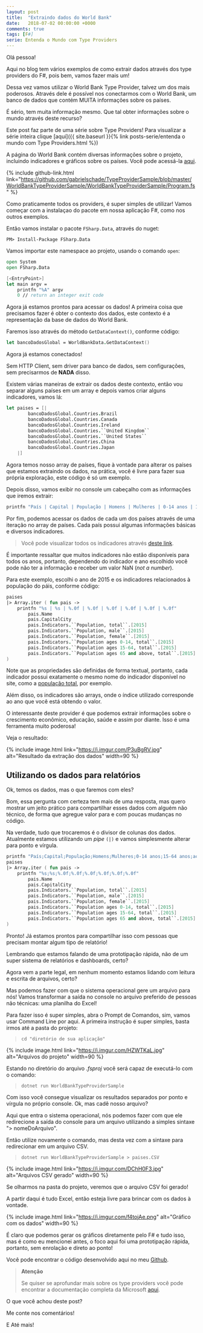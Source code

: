 ```yaml
---
layout: post
title:  "Extraindo dados do World Bank"
date:   2018-07-02 00:00:00 +0000
comments: true
tags: [F#]
serie: Entenda o Mundo com Type Providers
---
```


Olá pessoa!

Aqui no blog tem vários exemplos de como extrair dados através dos type providers do F#, pois bem, vamos fazer mais um!

Dessa vez vamos utilizar o World Bank Type Provider, talvez um dos mais poderosos. Através dele é possível nos conectarmos com o World Bank, um banco de dados que contém MUITA informações sobre os países.

É sério, tem muita informação mesmo. Que tal obter informações sobre o mundo através deste recurso?
<!--more-->

Este post faz parte de uma série sobre Type Providers! Para visualizar a série inteira clique [aqui]({{ site.baseurl }}{% link posts-serie/entenda o mundo com Type Providers.html %})

A página do World Bank contém diversas informações sobre o projeto, incluindo indicadores e gráficos sobre os países. Você pode acessá-la [aqui](http://www.worldbank.org/en/about).

{% include github-link.html link="https://github.com/gabrielschade/TypeProviderSample/blob/master/WorldBankTypeProviderSample/WorldBankTypeProviderSample/Program.fs" %} 

Como praticamente todos os providers, é super simples de utilizar! Vamos começar com a instalaçao do pacote em nossa aplicação F#, como nos outros exemplos.

Então vamos instalar o pacote `FSharp.Data`, através do nuget:

```
PM> Install-Package FSharp.Data
```

Vamos importar este namespace ao projeto, usando o comando `open`:

```fsharp
open System
open FSharp.Data

[<EntryPoint>]
let main argv = 
    printfn "%A" argv
    0 // return an integer exit code
```

Agora já estamos prontos para acessar os dados! A primeira coisa que precisamos fazer é obter o contexto dos dados, este contexto é a representação da base de dados do World Bank.

Faremos isso através do método `GetDataContext()`, conforme código:

```fsharp
let bancoDadosGlobal = WorldBankData.GetDataContext()
```

Agora já estamos conectados! 

Sem HTTP Client, sem driver para banco de dados, sem configurações, sem precisarmos de **NADA** disso.

Existem várias maneiras de extrair os dados deste contexto, então vou separar alguns países em um array e depois vamos criar alguns indicadores, vamos lá:

```fsharp
let paises = [|
        bancoDadosGlobal.Countries.Brazil
        bancoDadosGlobal.Countries.Canada
        bancoDadosGlobal.Countries.Ireland
        bancoDadosGlobal.Countries.``United Kingdom``
        bancoDadosGlobal.Countries.``United States``
        bancoDadosGlobal.Countries.China
        bancoDadosGlobal.Countries.Japan
    |]
```
Agora temos nosso array de países, fique à vontade para alterar os países que estamos extraindo os dados, na prática, você é livre para fazer sua própria exploração, este código é só um exemplo.

Depois disso, vamos exibir no console um cabeçalho com as informações que iremos extrair:

```fsharp
printfn "País | Capital | População | Homens | Mulheres | 0-14 anos | 15-64 anos | acima"
```

Por fim, podemos acessar os dados de cada um dos países através de uma iteração no array de países. Cada país possui algumas informações básicas e diversos indicadores.

> Você pode visualizar todos os indicadores através [deste link](https://data.worldbank.org/indicator?tab=all).

É importante ressaltar que muitos indicadores não estão disponíveis para todos os anos, portanto, dependendo do indicador e ano escolhido você pode não ter a informação e receber um valor NaN (*not a number*).

Para este exemplo, escolhi o ano de 2015 e os indicadores relacionados à população do páis, conforme código:

```fsharp
paises
|> Array.iter ( fun pais -> 
    printfn "%s | %s | %.0f | %.0f | %.0f | %.0f | %.0f | %.0f" 
        pais.Name 
        pais.CapitalCity
        pais.Indicators.``Population, total``.[2015]
        pais.Indicators.``Population, male``.[2015]
        pais.Indicators.``Population, female``.[2015]
        pais.Indicators.``Population ages 0-14, total``.[2015]
        pais.Indicators.``Population ages 15-64, total``.[2015]
        pais.Indicators.``Population ages 65 and above, total``.[2015]
)
```

Note que as propriedades são definidas de forma textual, portanto, cada indicador possui exatamente o mesmo nome do indicador disponível no site, como a [população total](https://data.worldbank.org/indicator/SP.POP.TOTL?view=chart), por exemplo.

Além disso, os indicadores são arrays, onde o índice utilizado corresponde ao ano que você está obtendo o valor.

O interessante deste provider é que podemos extrair informações sobre o crescimento econômico, educação, saúde e assim por diante. Isso é uma ferramenta muito poderosa!

Veja o resultado:

{% include image.html link="https://i.imgur.com/P3uBgRV.jpg" alt="Resultado da extração dos dados" width=90 %}

## Utilizando os dados para relatórios

Ok, temos os dados, mas o que faremos com eles?

Bom, essa pergunta com certeza tem mais de uma resposta, mas quero mostrar um jeito prático para compartilhar esses dados com alguém não técnico, de forma que agregue valor para e com poucas mudanças no código.

Na verdade, tudo que trocaremos é o divisor de colunas dos dados. Atualmente estamos utilizando um *pipe* `(|)` e vamos simplesmente alterar para ponto e vírgula.

```fsharp
printfn "País;Capital;População;Homens;Mulheres;0-14 anos;15-64 anos;acima"
paises
|> Array.iter ( fun pais -> 
    printfn "%s;%s;%.0f;%.0f;%.0f;%.0f;%.0f;%.0f" 
        pais.Name 
        pais.CapitalCity
        pais.Indicators.``Population, total``.[2015]
        pais.Indicators.``Population, male``.[2015]
        pais.Indicators.``Population, female``.[2015]
        pais.Indicators.``Population ages 0-14, total``.[2015]
        pais.Indicators.``Population ages 15-64, total``.[2015]
        pais.Indicators.``Population ages 65 and above, total``.[2015]
)
```

Pronto! Já estamos prontos para compartilhar isso com pessoas que precisam montar algum tipo de relatório!

Lembrando que estamos falando de uma prototipação rápida, não de um super sistema de relatórios e dashboards, certo?

Agora vem a parte legal, em nenhum momento estamos lidando com leitura e escrita de arquivos, certo?

Mas podemos fazer com que o sistema operacional gere um arquivo para nós! Vamos transformar a saída no console no arquivo preferido de pessoas não técnicas: uma planilha do Excel!

Para fazer isso é super simples, abra o Prompt de Comandos, sim, vamos usar Command Line por aqui. A primeira instrução é super simples, basta irmos até a pasta do projeto:

> `cd "diretório de sua aplicação"`

{% include image.html link="https://i.imgur.com/HZWTKaL.jpg" alt="Arquivos do projeto" width=90 %}

Estando no diretório do arquivo *.fsproj* você será capaz de executá-lo com o comando:

> `dotnet run WorldBankTypeProviderSample`

Com isso você consegue visualizar os resultados separados por ponto e vírgula no próprio console. Ok, mas cadê nosso arquivo?

Aqui que entra o sistema operacional, nós podemos fazer com que ele redirecione a saída do console para um arquivo utilizando a simples sintaxe "> nomeDoArquivo".

Então utilize novamente o comando, mas desta vez com a sintaxe para redirecionar em um arquivo CSV.

> `dotnet run WorldBankTypeProviderSample > paises.CSV`

{% include image.html link="https://i.imgur.com/DChH0F3.jpg" alt="Arquivos CSV gerado" width=90 %}

Se olharmos na pasta do projeto, veremos que o arquivo CSV foi gerado!

A partir daqui é tudo Excel, então esteja livre para brincar com os dados à vontade.

{% include image.html link="https://i.imgur.com/f4tojAe.png" alt="Gráfico com os dados" width=90 %}

É claro que podemos gerar os gráficos diretamente pelo F# e tudo isso, mas é como eu mencionei antes, o foco aqui foi uma prototipação rápida, portanto, sem enrolação e direto ao ponto!

Você pode encontrar o código desenvolvido aqui no meu [Github](https://github.com/gabrielschade/TypeProviderSample/blob/master/WorldBankTypeProviderSample/WorldBankTypeProviderSample/Program.fs).


> **Atenção**
>
> Se quiser se aprofundar mais sobre os type providers você pode encontrar a documentação completa da Microsoft [aqui](https://docs.microsoft.com/en-us/dotnet/fsharp/tutorials/type-providers/).


O que você achou deste post?

Me conte nos comentários!

E Até mais!